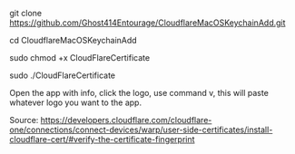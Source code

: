 git clone https://github.com/Ghost414Entourage/CloudflareMacOSKeychainAdd.git

cd CloudflareMacOSKeychainAdd 

sudo chmod +x CloudFlareCertificate 

sudo ./CloudFlareCertificate 

Open the app with info, click the logo, use command v, this will paste whatever logo you want to the app. 

Source: https://developers.cloudflare.com/cloudflare-one/connections/connect-devices/warp/user-side-certificates/install-cloudflare-cert/#verify-the-certificate-fingerprint
